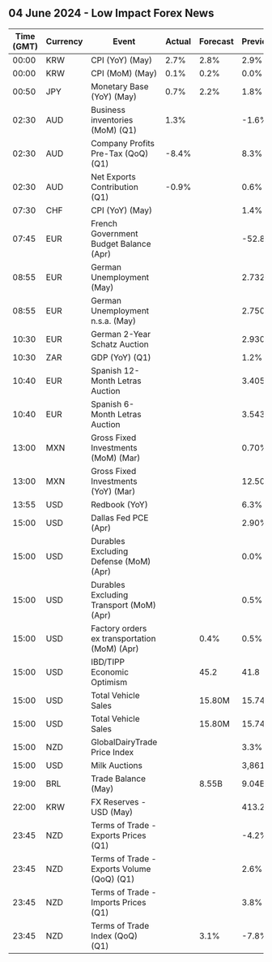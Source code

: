 ## 04 June 2024 - Low Impact Forex News

| Time (GMT) | Currency | Event | Actual | Forecast | Previous |
|------|----------|-------|--------|----------|----------|
| 00:00 | KRW | CPI (YoY) (May) | 2.7% | 2.8% | 2.9% |
| 00:00 | KRW | CPI (MoM) (May) | 0.1% | 0.2% | 0.0% |
| 00:50 | JPY | Monetary Base (YoY) (May) | 0.7% | 2.2% | 1.8% |
| 02:30 | AUD | Business inventories (MoM) (Q1) | 1.3% |  | -1.6% |
| 02:30 | AUD | Company Profits Pre-Tax (QoQ) (Q1) | -8.4% |  | 8.3% |
| 02:30 | AUD | Net Exports Contribution (Q1) | -0.9% |  | 0.6% |
| 07:30 | CHF | CPI (YoY) (May) |  |  | 1.4% |
| 07:45 | EUR | French Government Budget Balance (Apr) |  |  | -52.8B |
| 08:55 | EUR | German Unemployment (May) |  |  | 2.732M |
| 08:55 | EUR | German Unemployment n.s.a. (May) |  |  | 2.750M |
| 10:30 | EUR | German 2-Year Schatz Auction |  |  | 2.930% |
| 10:30 | ZAR | GDP (YoY) (Q1) |  |  | 1.2% |
| 10:40 | EUR | Spanish 12-Month Letras Auction |  |  | 3.405% |
| 10:40 | EUR | Spanish 6-Month Letras Auction |  |  | 3.543% |
| 13:00 | MXN | Gross Fixed Investments (MoM) (Mar) |  |  | 0.70% |
| 13:00 | MXN | Gross Fixed Investments (YoY) (Mar) |  |  | 12.50% |
| 13:55 | USD | Redbook (YoY) |  |  | 6.3% |
| 15:00 | USD | Dallas Fed PCE (Apr) |  |  | 2.90% |
| 15:00 | USD | Durables Excluding Defense (MoM) (Apr) |  |  | 0.0% |
| 15:00 | USD | Durables Excluding Transport (MoM) (Apr) |  |  | 0.5% |
| 15:00 | USD | Factory orders ex transportation (MoM) (Apr) |  | 0.4% | 0.5% |
| 15:00 | USD | IBD/TIPP Economic Optimism |  | 45.2 | 41.8 |
| 15:00 | USD | Total Vehicle Sales |  | 15.80M | 15.74M |
| 15:00 | USD | Total Vehicle Sales |  | 15.80M | 15.74M |
| 15:00 | NZD | GlobalDairyTrade Price Index |  |  | 3.3% |
| 15:00 | USD | Milk Auctions |  |  | 3,861.0 |
| 19:00 | BRL | Trade Balance (May) |  | 8.55B | 9.04B |
| 22:00 | KRW | FX Reserves - USD (May) |  |  | 413.26B |
| 23:45 | NZD | Terms of Trade - Exports Prices (Q1) |  |  | -4.2% |
| 23:45 | NZD | Terms of Trade - Exports Volume (QoQ) (Q1) |  |  | 2.6% |
| 23:45 | NZD | Terms of Trade - Imports Prices (Q1) |  |  | 3.8% |
| 23:45 | NZD | Terms of Trade Index (QoQ) (Q1) |  | 3.1% | -7.8% |
